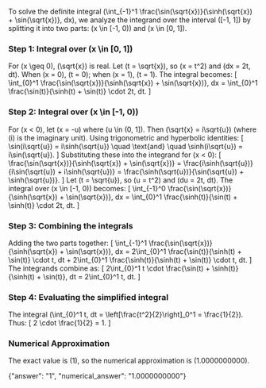 
To solve the definite integral \(\int_{-1}^1 \frac{\sin(\sqrt{x})}{\sinh(\sqrt{x}) + \sin(\sqrt{x})}\, dx\), we analyze the integrand over the interval \([-1, 1]\) by splitting it into two parts: \(x \in [-1, 0)\) and \(x \in [0, 1]\).

### Step 1: Integral over \(x \in [0, 1]\)
For \(x \geq 0\), \(\sqrt{x}\) is real. Let \(t = \sqrt{x}\), so \(x = t^2\) and \(dx = 2t\, dt\). When \(x = 0\), \(t = 0\); when \(x = 1\), \(t = 1\). The integral becomes:
\[
\int_{0}^1 \frac{\sin(\sqrt{x})}{\sinh(\sqrt{x}) + \sin(\sqrt{x})}\, dx = \int_{0}^1 \frac{\sin(t)}{\sinh(t) + \sin(t)} \cdot 2t\, dt.
\]

### Step 2: Integral over \(x \in [-1, 0)\)
For \(x < 0\), let \(x = -u\) where \(u \in (0, 1]\). Then \(\sqrt{x} = i\sqrt{u}\) (where \(i\) is the imaginary unit). Using trigonometric and hyperbolic identities:
\[
\sin(i\sqrt{u}) = i\sinh(\sqrt{u}) \quad \text{and} \quad \sinh(i\sqrt{u}) = i\sin(\sqrt{u}).
\]
Substituting these into the integrand for \(x < 0\):
\[
\frac{\sin(\sqrt{x})}{\sinh(\sqrt{x}) + \sin(\sqrt{x})} = \frac{i\sinh(\sqrt{u})}{i\sin(\sqrt{u}) + i\sinh(\sqrt{u})} = \frac{\sinh(\sqrt{u})}{\sin(\sqrt{u}) + \sinh(\sqrt{u})}.
\]
Let \(t = \sqrt{u}\), so \(u = t^2\) and \(du = 2t\, dt\). The integral over \(x \in [-1, 0)\) becomes:
\[
\int_{-1}^0 \frac{\sin(\sqrt{x})}{\sinh(\sqrt{x}) + \sin(\sqrt{x})}\, dx = \int_{0}^1 \frac{\sinh(t)}{\sin(t) + \sinh(t)} \cdot 2t\, dt.
\]

### Step 3: Combining the integrals
Adding the two parts together:
\[
\int_{-1}^1 \frac{\sin(\sqrt{x})}{\sinh(\sqrt{x}) + \sin(\sqrt{x})}\, dx = 2\int_{0}^1 \frac{\sin(t)}{\sinh(t) + \sin(t)} \cdot t\, dt + 2\int_{0}^1 \frac{\sinh(t)}{\sinh(t) + \sin(t)} \cdot t\, dt.
\]
The integrands combine as:
\[
2\int_{0}^1 t \cdot \frac{\sin(t) + \sinh(t)}{\sinh(t) + \sin(t)}\, dt = 2\int_{0}^1 t\, dt.
\]

### Step 4: Evaluating the simplified integral
The integral \(\int_{0}^1 t\, dt = \left[\frac{t^2}{2}\right]_0^1 = \frac{1}{2}\). Thus:
\[
2 \cdot \frac{1}{2} = 1.
\]

### Numerical Approximation
The exact value is \(1\), so the numerical approximation is \(1.0000000000\).

{"answer": "1", "numerical_answer": "1.0000000000"}
